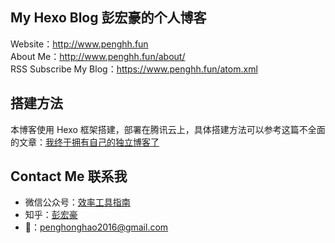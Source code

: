 ## My Hexo Blog 彭宏豪的个人博客     

Website：http://www.penghh.fun     
About Me：http://www.penghh.fun/about/        
RSS Subscribe My Blog：https://www.penghh.fun/atom.xml       

## 搭建方法   

本博客使用 Hexo 框架搭建，部署在腾讯云上，具体搭建方法可以参考这篇不全面的文章：[我终于拥有自己的独立博客了](https://www.penghh.fun/2020/10/21/2020-10-21-post01/)     

## Contact Me 联系我    

* 微信公众号：[效率工具指南](https://sourl.cn/xcjbf4)            
* 知乎：[彭宏豪](https://www.zhihu.com/people/angola-84)    
* 📮：[penghonghao2016@gmail.com](mailto:penghonghao2016@gmail.com)    



